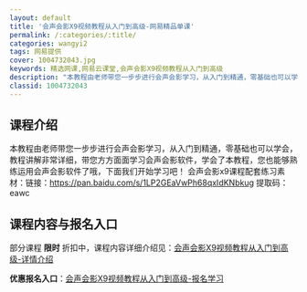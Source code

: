 ```yaml
---
layout: default
title: '会声会影X9视频教程从入门到高级-网易精品单课'
permalink: /:categories/:title/
categories: wangyi2
tags: 网易提供
cover: 1004732043.jpg
keywords: 精选网课,网易云课堂,会声会影X9视频教程从入门到高级
description: "本教程由老师带您一步步进行会声会影学习，从入门到精通，零基础也可以学会，教程讲解非常详细，带您方方面面学习会声会影软件，学会了本教程，您也能够熟练运用会声会影软件了哦，下面我们开始学习吧！会"
classid: 1004732043
---
```


## 课程介绍

本教程由老师带您一步步进行会声会影学习，从入门到精通，零基础也可以学会，教程讲解非常详细，带您方方面面学习会声会影软件，学会了本教程，您也能够熟练运用会声会影软件了哦，下面我们开始学习吧！
会声会影x9课程配套练习素材：链接：https://pan.baidu.com/s/1LP2GEaVwPh68qxIdKNbkug 
提取码：eawc

## 课程内容与报名入口

部分课程 **限时** 折扣中，课程内容详细介绍见：[会声会影X9视频教程从入门到高级-详情介绍](https://study.163.com/course/introduction/1004732043.htm?share=1&shareId=1025206652&utm_campaign=share&utm_medium=iphoneShare&utm_source=&utm_u=1025206652)

**优惠报名入口**：[会声会影X9视频教程从入门到高级-报名学习](https://study.163.com/course/introduction/1004732043.htm?share=1&shareId=1025206652&utm_campaign=share&utm_medium=iphoneShare&utm_source=&utm_u=1025206652)

